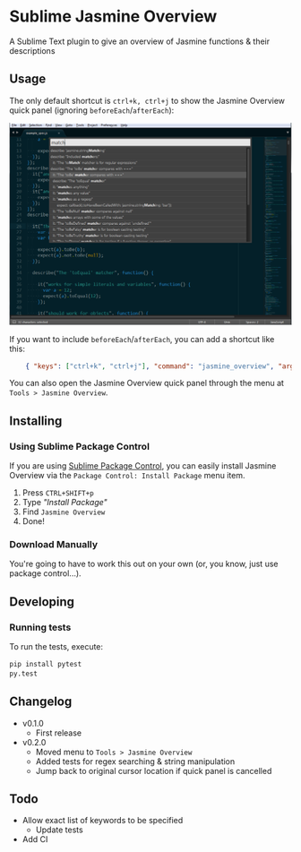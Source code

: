 # Sublime Jasmine Overview

A Sublime Text plugin to give an overview of Jasmine functions & their descriptions

## Usage

The only default shortcut is `ctrl+k, ctrl+j` to show the Jasmine Overview quick panel (ignoring `beforeEach`/`afterEach`):

![Jasmine Overview](https://raw.githubusercontent.com/csudcy/sublime-jasmine-overview/master/jasmine-overview.png)

If you want to include `beforeEach`/`afterEach`, you can add a shortcut like this:
```json
    { "keys": ["ctrl+k", "ctrl+j"], "command": "jasmine_overview", "args": {"include_before_after": true} }
```

You can also open the Jasmine Overview quick panel through the menu at `Tools > Jasmine Overview`.


## Installing

### Using Sublime Package Control

If you are using [Sublime Package Control](http://wbond.net/sublime_packages/package_control), you can easily install Jasmine Overview via the `Package Control: Install Package` menu item.

1. Press `CTRL+SHIFT+p`
1. Type *"Install Package"*
1. Find `Jasmine Overview`
1. Done!

### Download Manually

You're going to have to work this out on your own (or, you know, just use package control...).


## Developing

### Running tests

To run the tests, execute:
```bash
pip install pytest
py.test
```


## Changelog

* v0.1.0
  * First release
* v0.2.0
  * Moved menu to `Tools > Jasmine Overview`
  * Added tests for regex searching & string manipulation
  * Jump back to original cursor location if quick panel is cancelled


## Todo

* Allow exact list of keywords to be specified
  * Update tests
* Add CI
